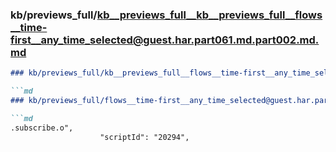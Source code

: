 ### kb/previews_full/kb__previews_full__kb__previews_full__flows__time-first__any_time_selected@guest.har.part061.md.part002.md.md

```md
### kb/previews_full/kb__previews_full__flows__time-first__any_time_selected@guest.har.part061.md.part002.md

```md
### kb/previews_full/flows__time-first__any_time_selected@guest.har.part061.md (part 002)

```md
.subscribe.o",
                    "scriptId": "20294",
             
```

```

```

```
